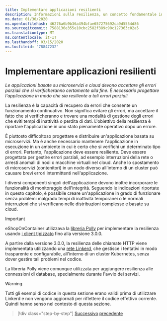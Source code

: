 ```yaml
---
title: Implementare applicazioni resilienti
description: Informazioni sulla resilienza, un concetto fondamentale in un'architettura di microservizi. È necessario sapere come gestire gli errori temporanei in modo normale quando si verificano.
ms.date: 01/30/2020
ms.openlocfilehash: 46276a6b9b36a494bfae657275692ca9d5554d86
ms.sourcegitcommit: 7588136e355e10cbc2582f389c90c127363c02a5
ms.translationtype: MT
ms.contentlocale: it-IT
ms.lasthandoff: 03/15/2020
ms.locfileid: "78847232"
---
```

# <a name="implement-resilient-applications"></a>Implementare applicazioni resilienti

*Le applicazioni basate su microservizi e cloud devono accettare gli errori parziali che si verificheranno certamente alla fine. È necessario progettare l'applicazione in modo che sia resiliente a tali errori parziali.*

La resilienza è la capacità di recupero da errori che consente un funzionamento continuativo. Non significa evitare gli errori, ma accettare il fatto che si verificheranno e trovare una modalità di gestione degli errori che eviti tempi di inattività o perdita di dati. L'obiettivo della resilienza è riportare l'applicazione in uno stato pienamente operativo dopo un errore.

È piuttosto difficoltoso progettare e distribuire un'applicazione basata su microservizi. Ma è anche necessario mantenere l'applicazione in esecuzione in un ambiente in cui è certo che si verifichi un determinato tipo di errori. Pertanto, l'applicazione deve essere resiliente. Deve essere progettata per gestire errori parziali, ad esempio interruzioni della rete o arresti anomali di nodi o macchine virtuali nel cloud. Anche lo spostamento di microservizi (contenitori) in un nodo diverso all'interno di un cluster può causare brevi errori intermittenti nell'applicazione.

I diversi componenti singoli dell'applicazione devono inoltre incorporare le funzionalità di monitoraggio dell'integrità. Seguendo le indicazioni riportate in questo capitolo, è possibile creare un'applicazione in grado di funzionare senza problemi malgrado tempi di inattività temporanei o le normali interruzioni che si verificano nelle distribuzioni complesse e basate su cloud.

>[!IMPORTANT]
> eShopOnContainer utilizzava la [libreria Polly](http://www.thepollyproject.org/) per implementare la resilienza usando [i client tipizzato](./use-httpclientfactory-to-implement-resilient-http-requests.md) fino alla versione 3.0.0.
>
> A partire dalla versione 3.0.0, la resilienza delle chiamate HTTP viene implementata utilizzando una [rete Linkerd](https://linkerd.io/), che gestisce i tentativi in modo trasparente e configurabile, all'interno di un cluster Kubernetes, senza dover gestire tali problemi nel codice.
>
> La libreria Polly viene comunque utilizzata per aggiungere resilienza alle connessioni di database, specialmente durante l'avvio dei servizi.

>[!WARNING]
> Tutti gli esempi di codice in questa sezione erano validi prima di utilizzare Linkerd e non vengono aggiornati per riflettere il codice effettivo corrente. Quindi hanno senso nel contesto di questa sezione.

>[!div class="step-by-step"]
>[Successivo](../microservice-ddd-cqrs-patterns/microservice-application-layer-implementation-web-api.md)
>[precedente](handle-partial-failure.md)

